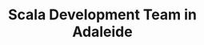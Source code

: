 ---
title: Scala Development Team in Adaleide
permalink: /landings/scala-developer-adaleide
technology: Scala
location: Adaleide
---
